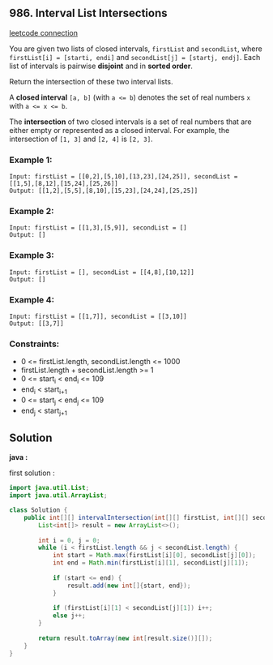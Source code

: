 ## 986. Interval List Intersections

[leetcode connection](https://leetcode.com/problems/interval-list-intersections/)

You are given two lists of closed intervals, `firstList` and `secondList`, where `firstList[i] = [starti, endi]` and `secondList[j] = [startj, endj]`. Each list of intervals is pairwise **disjoint** and in **sorted order**.

Return the intersection of these two interval lists.

A **closed interval** `[a, b]` (with `a <= b`) denotes the set of real numbers `x` with `a <= x <= b`.

The **intersection** of two closed intervals is a set of real numbers that are either empty or represented as a closed interval. For example, the intersection of `[1, 3]` and `[2, 4]` is `[2, 3]`.

### Example 1:
```
Input: firstList = [[0,2],[5,10],[13,23],[24,25]], secondList = [[1,5],[8,12],[15,24],[25,26]]
Output: [[1,2],[5,5],[8,10],[15,23],[24,24],[25,25]]
```

### Example 2:
```
Input: firstList = [[1,3],[5,9]], secondList = []
Output: []
```

### Example 3:
```
Input: firstList = [], secondList = [[4,8],[10,12]]
Output: []
```

### Example 4:
```
Input: firstList = [[1,7]], secondList = [[3,10]]
Output: [[3,7]]
```

### Constraints:

* 0 <= firstList.length, secondList.length <= 1000
* firstList.length + secondList.length >= 1
* 0 <= start<sub>i</sub> < end<sub>i</sub> <= 109
* end<sub>i</sub> < start<sub>i+1</sub>
* 0 <= start<sub>j</sub> < end<sub>j</sub> <= 109
* end<sub>j</sub> < start<sub>j+1</sub>

## Solution

**java :**

first solution :
```java
import java.util.List;
import java.util.ArrayList;

class Solution {
    public int[][] intervalIntersection(int[][] firstList, int[][] secondList) {    
        List<int[]> result = new ArrayList<>();
        
        int i = 0, j = 0;
        while (i < firstList.length && j < secondList.length) {
            int start = Math.max(firstList[i][0], secondList[j][0]);
            int end = Math.min(firstList[i][1], secondList[j][1]);
            
            if (start <= end) {
                result.add(new int[]{start, end});
            }
            
            if (firstList[i][1] < secondList[j][1]) i++;
            else j++;
        }
        
        return result.toArray(new int[result.size()][]);
    }
}
```
